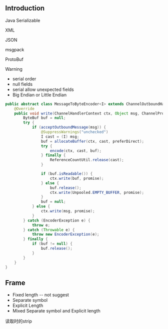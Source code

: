 ## Introduction



Java Serializable


XML


JSON



msgpack


ProtoBuf

> [!WARNING]
> 
> - serial order
> - null fields
> - serial allow unexpected fields
> - Big Endian or Little Endian

```java
public abstract class MessageToByteEncoder<I> extends ChannelOutboundHandlerAdapter {
    @Override
    public void write(ChannelHandlerContext ctx, Object msg, ChannelPromise promise) throws Exception {
        ByteBuf buf = null;
        try {
            if (acceptOutboundMessage(msg)) {
                @SuppressWarnings("unchecked")
                I cast = (I) msg;
                buf = allocateBuffer(ctx, cast, preferDirect);
                try {
                    encode(ctx, cast, buf);
                } finally {
                    ReferenceCountUtil.release(cast);
                }

                if (buf.isReadable()) {
                    ctx.write(buf, promise);
                } else {
                    buf.release();
                    ctx.write(Unpooled.EMPTY_BUFFER, promise);
                }
                buf = null;
            } else {
                ctx.write(msg, promise);
            }
        } catch (EncoderException e) {
            throw e;
        } catch (Throwable e) {
            throw new EncoderException(e);
        } finally {
            if (buf != null) {
                buf.release();
            }
        }
    }
}
```

## Frame

- Fixed length -- not suggest
- Separate symbol
- Explicit Length
- Mixed Separate symbol and Explicit length


读取时的strip

